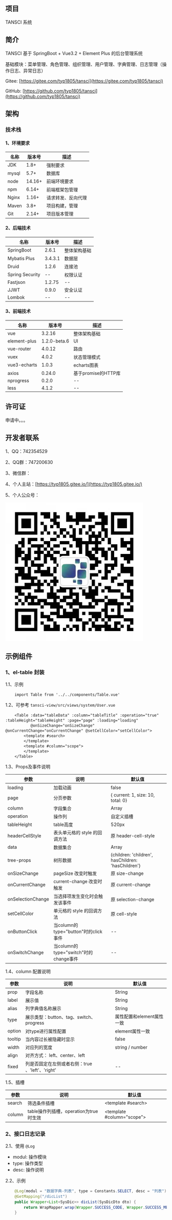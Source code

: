 ## 项目

TANSCI 系统

## 简介

TANSCI 基于 SpringBoot + Vue3.2 + Element Plus 的后台管理系统

基础模块：菜单管理、角色管理、组织管理、用户管理、字典管理、日志管理（操作日志、异常日志）

Gitee: [https://gitee.com/typ1805/tansci](https://gitee.com/typ1805/tansci)

GitHub: [https://github.com/typ1805/tansci](https://github.com/typ1805/tansci)

## 架构

### 技术栈

#### 1、环境要求

| 名称 | 版本号 | 描述 |
| ---- | ---- | ---- |
| JDK | 1.8+ | 强制要求 |
| mysql | 5.7+ | 数据库 |
| node | 14.16+ | 前端环境要求 |
| npm | 6.14+ | 前端框架包管理 |
| Nginx | 1.16+ | 请求转发、反向代理 |
| Maven | 3.8+ | 项目构建，管理 |
| Git | 2.14+ | 项目版本管理 |

#### 2、后端技术

| 名称 | 版本号 | 描述 |
| ---- | ---- | ---- |
| SpringBoot | 2.6.1 | 整体架构基础 |
| Mybatis Plus | 3.4.3.1 | 数据层 |
| Druid | 1.2.6 | 连接池 |
| Spring Security | -- | 权限认证 |
| Fastjson | 1.2.75 | -- |
| JJWT | 0.9.0 | 安全认证 |
| Lombok | -- | -- |

#### 3、前端技术

| 名称 | 版本号 | 描述 |
| ---- | ---- | ---- |
| vue | 3.2.16 | 整体架构基础 |
| element-plus | 1.2.0-beta.6 | UI |
| vue-router | 4.0.12 | 路由 |
| vuex | 4.0.2 | 状态管理模式 |
| vue3-echarts | 1.0.3 | echarts图表 |
| axios | 0.24.0 | 基于promise的HTTP库 |
| nprogress | 0.2.0 | -- |
| less | 4.1.2 | -- |

## 许可证

申请中。。。

## 开发者联系

1、QQ：742354529

2、QQ群：747200630

3、微信群：

4、个人主站：[https://typ1805.gitee.io/](https://typ1805.gitee.io/)

5、个人公众号：

![欢迎关注](./sql/gzh.jpg)

## 示例组件

### 1、el-table 封装

1.1、示例

```vue
    import Table from '../../components/Table.vue'
```

1.2、可参考 ``tansci-view/src/views/system/User.vue``

```vue
    <Table :data="tableData" :column="tableTitle" :operation="true" :tableHeight="tableHeight" :page="page" :loading="loading"
           @onSizeChange="onSizeChange" @onCurrentChange="onCurrentChange" @setCellColor="setCellColor">
        <template #search>
        </template>
        <template #column="scope">
        </template>
    </Table>
```
1.3、Props及事件说明

| 参数 | 说明 | 默认值 |
| ---- | ---- | ---- |
| loading | 加载动画 | false |
| page | 分页参数 | { current: 1, size: 10, total: 0} |
| column | 字段集合 | Array |
| operation | 操作列 | 自定义插槽 |
| tableHeight | table高度 | 520px |
| headerCellStyle | 表头单元格的 style 的回调方法 | 原 header-cell-style |
| data | 数据集合 | Array |
| tree-props | 树形数据 | {children: 'children', hasChildren: 'hasChildren'} |
| onSizeChange | pageSize 改变时触发 | 原 size-change |
| onCurrentChange | current-change 改变时触发 | 原 current-change |
| onSelectionChange | 当选择项发生变化时会触发该事件 | 原 selection-change |
| setCellColor | 单元格的 style 的回调方法 | 原 cell-style |
| onButtonClick | 当column的type="button"时的click事件 | -- |
| onSwitchChange | 当column的type="switch"时的change事件 | -- |

1.4、column 配置说明

| 参数 | 说明 | 默认值 |
| ---- | ---- | ---- |
| prop | 字段名称 | String |
| label | 展示值 | String |
| alias | 列字典值名称展示 | String |
| type | 展示类型：button、tag、switch、progress | 属性配置和element属性一致 |
| option | 对type进行属性配置 | element属性一致 |
| tooltip | 当内容过长被隐藏时显示 | false |
| width | 对应列的宽度 | string / number |
| align | 对齐方式： left、center、left |
| fixed | 列是否固定在左侧或者右侧：true 、'left'、'right' | -- |

1.5、插槽

| 参数 | 说明 | 默认值 |
| ---- | ---- | ---- |
| search | 筛选条件插槽 | <template #search> |
| column | table操作列插槽，operation为true时生效 | <template #column="scope"> |

### 2、接口日志记录

2.1、使用 ``@Log``

- modul: 操作模块
- type: 操作类型
- desc: 操作说明

2.2、示例
```java
    @Log(modul = "数据字典-列表", type = Constants.SELECT, desc = "列表")
    @GetMapping("/dicList")
    public Wrapper<List<SysDic>> dicList(SysDicDto dto) {
        return WrapMapper.wrap(Wrapper.SUCCESS_CODE, Wrapper.SUCCESS_MESSAGE, sysDicService.dicList(dto));
    }
```